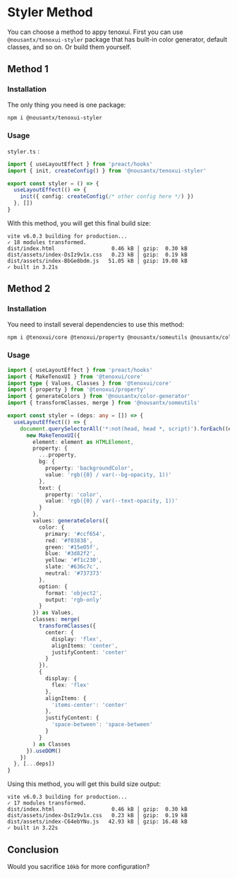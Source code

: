 # Styler Method

You can choose a method to appy tenoxui. First you can use `@nousantx/tenoxui-styler` package that has built-in color generator, default classes, and so on. Or build them yourself.

## Method 1

### Installation

The only thing you need is one package:

```sh
npm i @nousantx/tenoxui-styler
```

### Usage

`styler.ts` :

```ts
import { useLayoutEffect } from 'preact/hooks'
import { init, createConfig() } from '@nousantx/tenoxui-styler'

export const styler = () => {
  useLayoutEffect(() => {
    init({ config: createConfig(/* other config here */) })
  }, [])
}
```

With this method, you will get this final build size:

```
vite v6.0.3 building for production...
✓ 18 modules transformed.
dist/index.html                  0.46 kB │ gzip:  0.30 kB
dist/assets/index-DsIz9v1x.css   0.23 kB │ gzip:  0.19 kB
dist/assets/index-BbGe8bdm.js   51.05 kB │ gzip: 19.08 kB
✓ built in 3.21s
```

## Method 2

### Installation

You need to install several dependencies to use this method:

```sh
npm i @tenoxui/core @tenoxui/property @nousantx/someutils @nousantx/color-generator
```

### Usage

```ts
import { useLayoutEffect } from 'preact/hooks'
import { MakeTenoxUI } from '@tenoxui/core'
import type { Values, Classes } from '@tenoxui/core'
import { property } from '@tenoxui/property'
import { generateColors } from '@nousantx/color-generator'
import { transformClasses, merge } from '@nousantx/someutils'

export const styler = (deps: any = []) => {
  useLayoutEffect(() => {
    document.querySelectorAll('*:not(head, head *, script)').forEach((element) => {
      new MakeTenoxUI({
        element: element as HTMLElement,
        property: {
          ...property,
          bg: {
            property: 'backgroundColor',
            value: 'rgb({0} / var(--bg-opacity, 1))'
          },
          text: {
            property: 'color',
            value: 'rgb({0} / var(--text-opacity, 1))'
          }
        },
        values: generateColors({
          color: {
            primary: '#ccf654',
            red: '#f03838',
            green: '#15e05f',
            blue: '#3d82f2',
            yellow: '#f1c230',
            slate: '#636c7c',
            neutral: '#737373'
          },
          option: {
            format: 'object2',
            output: 'rgb-only'
          }
        }) as Values,
        classes: merge(
          transformClasses({
            center: {
              display: 'flex',
              alignItems: 'center',
              justifyContent: 'center'
            }
          }),
          {
            display: {
              flex: 'flex'
            },
            alignItems: {
              'items-center': 'center'
            },
            justifyContent: {
              'space-between': 'space-between'
            }
          }
        ) as Classes
      }).useDOM()
    })
  }, [...deps])
}
```

Using this method, you will get this build size output:

```
vite v6.0.3 building for production...
✓ 17 modules transformed.
dist/index.html                  0.46 kB │ gzip:  0.30 kB
dist/assets/index-DsIz9v1x.css   0.23 kB │ gzip:  0.19 kB
dist/assets/index-C64ebYNu.js   42.93 kB │ gzip: 16.48 kB
✓ built in 3.22s
```

## Conclusion

Would you sacrifice `10kb` for more configuration?
